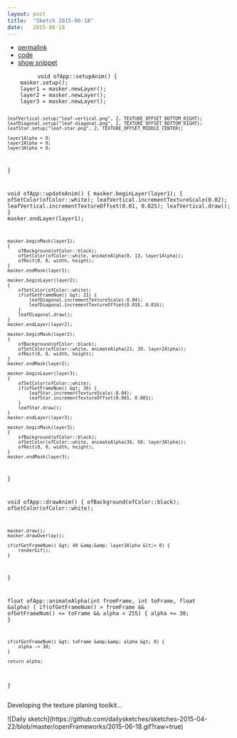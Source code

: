 ```yaml
---
layout: post
title:  "Sketch 2015-06-18"
date:   2015-06-18
---
```

<div class="code">
    <ul>
		<li><a href="{% post_url 2015-06-18-sketch %}">permalink</a></li>
		<li><a href="https://github.com/dailysketches/dailySketches/tree/master/sketches/2015-06-18">code</a></li>
		<li><a href="#" class="snippet-button">show snippet</a></li>
	</ul>
    <pre class="snippet">
        <code class="cpp">void ofApp::setupAnim() {
    masker.setup();
    layer1 = masker.newLayer();
    layer2 = masker.newLayer();
    layer3 = masker.newLayer();

    leafVertical.setup("leaf-vertical.png", 2, TEXTURE_OFFSET_BOTTOM_RIGHT);
    leafDiagonal.setup("leaf-diagonal.png", 2, TEXTURE_OFFSET_BOTTOM_RIGHT);
    leafStar.setup("leaf-star.png", 2, TEXTURE_OFFSET_MIDDLE_CENTER);
    
    layer1Alpha = 0;
    layer2Alpha = 0;
    layer3Alpha = 0;
}

void ofApp::updateAnim() {
    masker.beginLayer(layer1);
    {
        ofSetColor(ofColor::white);
        leafVertical.incrementTextureScale(0.02);
        leafVertical.incrementTextureOffset(0.01, 0.025);
        leafVertical.draw();
    }
    masker.endLayer(layer1);

    masker.beginMask(layer1);
    {
        ofBackground(ofColor::black);
        ofSetColor(ofColor::white, animateAlpha(0, 13, layer1Alpha));
        ofRect(0, 0, width, height);
    }
    masker.endMask(layer1);
    
    masker.beginLayer(layer2);
    {
        ofSetColor(ofColor::white);
        if(ofGetFrameNum() &gt; 21) {
            leafDiagonal.incrementTextureScale(-0.04);
            leafDiagonal.incrementTextureOffset(0.016, 0.016);
        }
        leafDiagonal.draw();
    }
    masker.endLayer(layer2);
    
    masker.beginMask(layer2);
    {
        ofBackground(ofColor::black);
        ofSetColor(ofColor::white, animateAlpha(21, 39, layer2Alpha));
        ofRect(0, 0, width, height);
    }
    masker.endMask(layer2);
    
    masker.beginLayer(layer3);
    {
        ofSetColor(ofColor::white);
        if(ofGetFrameNum() &gt; 36) {
            leafStar.incrementTextureScale(-0.04);
            leafStar.incrementTextureOffset(0.001, 0.001);
        }
        leafStar.draw();
    }
    masker.endLayer(layer3);
    
    masker.beginMask(layer3);
    {
        ofBackground(ofColor::black);
        ofSetColor(ofColor::white, animateAlpha(36, 50, layer3Alpha));
        ofRect(0, 0, width, height);
    }
    masker.endMask(layer3);
}

void ofApp::drawAnim() {
    ofBackground(ofColor::black);
    ofSetColor(ofColor::white);

    masker.draw();
    masker.drawOverlay();

    if(ofGetFrameNum() &gt; 40 &amp;&amp; layer3Alpha &lt;= 0) {
        renderGif();
    }
}

float ofApp::animateAlpha(int fromFrame, int toFrame, float &amp;alpha) {
    if(ofGetFrameNum() &gt; fromFrame &amp;&amp; ofGetFrameNum() &lt;= toFrame &amp;&amp; alpha &lt; 255) {
        alpha += 30;
    }
    
    if(ofGetFrameNum() &gt; toFrame &amp;&amp; alpha &gt; 0) {
        alpha -= 30;
    }
    
    return alpha;
}</code>
    </pre>
</div>
<p class="description">Developing the texture planing toolkit...</p>
![Daily sketch](https://github.com/dailysketches/sketches-2015-04-22/blob/master/openFrameworks/2015-06-18.gif?raw=true)
